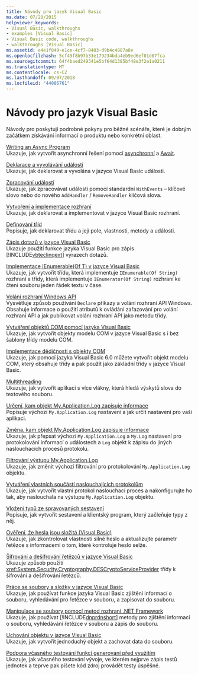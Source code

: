 ```yaml
---
title: Návody pro jazyk Visual Basic
ms.date: 07/20/2015
helpviewer_keywords:
- Visual Basic, walkthroughs
- examples [Visual Basic]
- Visual Basic code, walkthroughs
- walkthroughs [Visual Basic]
ms.assetid: e4e1f849-e1ce-4cf7-8483-d9b4c4887a8e
ms.openlocfilehash: 5cf49f8b97b33e179234bda4eb9ed6ef01d07fca
ms.sourcegitcommit: 64f4baed249341e5bf64d1385bf48e3f2e1a0211
ms.translationtype: MT
ms.contentlocale: cs-CZ
ms.lasthandoff: 09/07/2018
ms.locfileid: "44086761"
---
```

# <a name="visual-basic-language-walkthroughs"></a>Návody pro jazyk Visual Basic
Návody pro poskytují podrobné pokyny pro běžné scénáře, které je dobrým začátkem získávání informací o produktu nebo konkrétní oblast.  
  
 [Writing an Async Program](./programming-guide/concepts/async/walkthrough-accessing-the-web-by-using-async-and-await.md)  
 Ukazuje, jak vytvořit asynchronní řešení pomocí [asynchronní](../visual-basic/language-reference/modifiers/async.md) a [Await](../visual-basic/language-reference/operators/await-operator.md).  
  
 [Deklarace a vyvolávání událostí](../visual-basic/programming-guide/language-features/events/walkthrough-declaring-and-raising-events.md)  
 Ukazuje, jak deklarovat a vyvolána v jazyce Visual Basic události.  
  
 [Zpracování událostí](../visual-basic/programming-guide/language-features/events/walkthrough-handling-events.md)  
 Ukazuje, jak zpracovávat události pomocí standardní `WithEvents` – klíčové slovo nebo do nového `AddHandler` / `RemoveHandler` klíčová slova.  
  
 [Vytvoření a implementace rozhraní](../visual-basic/programming-guide/language-features/interfaces/walkthrough-creating-and-implementing-interfaces.md)  
 Ukazuje, jak deklarovat a implementovat v jazyce Visual Basic rozhraní.  
  
 [Definování tříd](../visual-basic/programming-guide/language-features/objects-and-classes/walkthrough-defining-classes.md)  
 Popisuje, jak deklarovat třídu a její pole, vlastnosti, metody a události.  
  
 [Zápis dotazů v jazyce Visual Basic](../visual-basic/programming-guide/concepts/linq/walkthrough-writing-queries.md)  
 Ukazuje použití funkce jazyka Visual Basic pro zápis [!INCLUDE[vbteclinqext](~/includes/vbteclinqext-md.md)] výrazech dotazů.  
  
 [Implementace IEnumerable(Of T) v jazyce Visual Basic](../visual-basic/programming-guide/language-features/control-flow/walkthrough-implementing-ienumerable-of-t.md)  
 Ukazuje, jak vytvořit třídu, která implementuje `IEnumerable(Of String)` rozhraní a třídy, která implementuje `IEnumerator(Of String)` rozhraní ke čtení souboru jeden řádek textu v čase.  
  
 [Volání rozhraní Windows API](../visual-basic/programming-guide/com-interop/walkthrough-calling-windows-apis.md)  
 Vysvětluje způsob používání `Declare` příkazy a volání rozhraní API Windows. Obsahuje informace o použití atributů k ovládání zařazování pro volání rozhraní API a jak publikovat volání rozhraní API jako metodu třídy.  
  
 [Vytváření objektů COM pomocí jazyka Visual Basic](../visual-basic/programming-guide/com-interop/walkthrough-creating-com-objects.md)  
 Ukazuje, jak vytvořit objekty modelu COM v jazyce Visual Basic s i bez šablony třídy modelu COM.  
  
 [Implementace dědičnosti s objekty COM](../visual-basic/programming-guide/com-interop/walkthrough-implementing-inheritance-with-com-objects.md)  
 Ukazuje, jak pomocí jazyka Visual Basic 6.0 můžete vytvořit objekt modelu COM, který obsahuje třídy a pak použít jako základní třídy v jazyce Visual Basic.  
  
 [Multithreading](https://msdn.microsoft.com/library/2cbf5116-8499-4af9-818c-6f7c1c2ad2c9)  
 Ukazuje, jak vytvořit aplikaci s více vlákny, která hledá výskytů slova do textového souboru.  
  
 [Určení, kam objekt My.Application.Log zapisuje informace](../visual-basic/developing-apps/programming/log-info/walkthrough-determining-where-my-application-log-writes-information.md)  
 Popisuje výchozí `My.Application.Log` nastavení a jak určit nastavení pro vaši aplikaci.  
  
 [Změna, kam objekt My.Application.Log zapisuje informace](../visual-basic/developing-apps/programming/log-info/walkthrough-changing-where-my-application-log-writes-information.md)  
 Ukazuje, jak přepsat výchozí `My.Application.Log` a `My.Log` nastavení pro protokolování informací o událostech a `Log` objekt k zápisu do jiných naslouchacích procesů protokolu.  
  
 [Filtrování výstupu My.Application.Log](../visual-basic/developing-apps/programming/log-info/walkthrough-filtering-my-application-log-output.md)  
 Ukazuje, jak změnit výchozí filtrování pro protokolování `My.Application.Log` objektu.  
  
 [Vytváření vlastních součástí naslouchajících protokolům](../visual-basic/developing-apps/programming/log-info/walkthrough-creating-custom-log-listeners.md)  
 Ukazuje, jak vytvořit vlastní protokol naslouchací proces a nakonfigurujte ho tak, aby naslouchala na výstupu `My.Application.Log` objektu.  
  
 [Vložení typů ze spravovaných sestavení](../visual-basic/programming-guide/concepts/assemblies-gac/walkthrough-embedding-types-from-managed-assemblies-in-vs.md)  
 Popisuje, jak vytvořit sestavení a klientský program, který začleňuje typy z něj.  
  
 [Ověření, že hesla jsou složitá (Visual Basic)](../visual-basic/programming-guide/language-features/strings/walkthrough-validating-that-passwords-are-complex.md)  
 Ukazuje, jak zkontrolovat vlastnosti silné heslo a aktualizujte parametr řetězce s informacemi o tom, které kontroluje heslo selže.  
  
 [Šifrování a dešifrování řetězců v jazyce Visual Basic](../visual-basic/programming-guide/language-features/strings/walkthrough-encrypting-and-decrypting-strings.md)  
 Ukazuje způsob použití <xref:System.Security.Cryptography.DESCryptoServiceProvider> třídy k šifrování a dešifrování řetězců.  
  
 [Práce se soubory a složky v jazyce Visual Basic](../visual-basic/developing-apps/programming/drives-directories-files/walkthrough-manipulating-files-and-directories.md)  
 Ukazuje, jak používat funkce jazyka Visual Basic zjištění informací o souboru, vyhledávání pro řetězce v souboru, a zapisovat do souboru.  
  
 [Manipulace se soubory pomocí metod rozhraní .NET Framework](../visual-basic/developing-apps/programming/drives-directories-files/walkthrough-manipulating-files-by-using-net-framework-methods.md)  
 Ukazuje, jak používat [!INCLUDE[dnprdnshort](~/includes/dnprdnshort-md.md)] metody pro zjištění informací o souboru, vyhledávání řetězce v souboru a zápis do souboru.  
  
 [Uchování objektu v jazyce Visual Basic](../visual-basic/programming-guide/concepts/serialization/walkthrough-persisting-an-object-in-visual-studio.md)  
 Ukazuje, jak vytvořit jednoduchý objekt a zachovat data do souboru.  
  
 [Podpora včasného testování funkcí generování před využitím](https://msdn.microsoft.com/library/764c17a4-cd95-4c23-bf63-d92d9c5adfb2)  
 Ukazuje, jak včasného testování vývoje, ve kterém nejprve zápis testů jednotek a teprve pak píšete kód zdroj provádět testy úspěšné.
